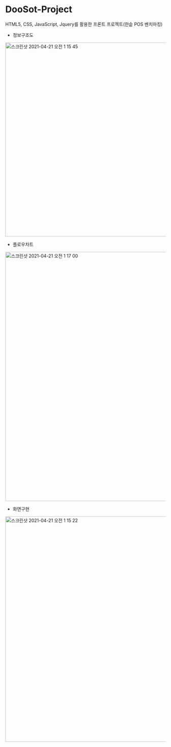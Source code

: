 # DooSot-Project
HTML5, CSS, JavaScript, Jquery를 활용한 프론트 프로젝트(한솥 POS 벤치마킹)

 + 정보구조도 
<img width="608" alt="스크린샷 2021-04-21 오전 1 15 45" src="https://user-images.githubusercontent.com/71749281/115430449-58b79e00-a23f-11eb-8286-2e60c747c456.png">

 + 플로우차트
<img width="781" alt="스크린샷 2021-04-21 오전 1 17 00" src="https://user-images.githubusercontent.com/71749281/115430695-8c92c380-a23f-11eb-9912-36148849ce52.png">

 + 화면구현
<img width="706" alt="스크린샷 2021-04-21 오전 1 15 22" src="https://user-images.githubusercontent.com/71749281/115430758-9b797600-a23f-11eb-98f8-e62d1c12f396.png">





